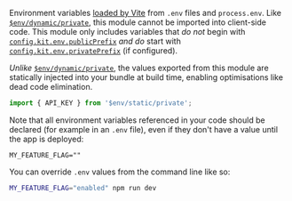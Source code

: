 Environment variables [loaded by Vite](https://vitejs.dev/guide/env-and-mode.html#env-files) from `.env` files and `process.env`. Like [`$env/dynamic/private`](https://kit.svelte.dev/docs/modules#$env-dynamic-private), this module cannot be imported into client-side code. This module only includes variables that _do not_ begin with [`config.kit.env.publicPrefix`](https://kit.svelte.dev/docs/configuration#env) *and do* start with [`config.kit.env.privatePrefix`](https://kit.svelte.dev/docs/configuration#env) (if configured).

_Unlike_ [`$env/dynamic/private`](https://kit.svelte.dev/docs/modules#$env-dynamic-private), the values exported from this module are statically injected into your bundle at build time, enabling optimisations like dead code elimination.

```ts
import { API_KEY } from '$env/static/private';
```

Note that all environment variables referenced in your code should be declared (for example in an `.env` file), even if they don't have a value until the app is deployed:

```
MY_FEATURE_FLAG=""
```

You can override `.env` values from the command line like so:

```bash
MY_FEATURE_FLAG="enabled" npm run dev
```
